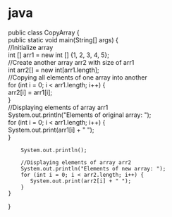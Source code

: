 # java
public class CopyArray {    
    public static void main(String[] args) {        
             //Initialize array     
        int [] arr1 = new int [] {1, 2, 3, 4, 5};     
         //Create another array arr2 with size of arr1    
        int arr2[] = new int[arr1.length];    
        //Copying all elements of one array into another    
        for (int i = 0; i < arr1.length; i++) {     
            arr2[i] = arr1[i];     
        }      
         //Displaying elements of array arr1     
        System.out.println("Elements of original array: ");    
        for (int i = 0; i < arr1.length; i++) {     
           System.out.print(arr1[i] + " ");    
        }     
            
        System.out.println();    
            
        //Displaying elements of array arr2     
        System.out.println("Elements of new array: ");    
        for (int i = 0; i < arr2.length; i++) {     
           System.out.print(arr2[i] + " ");    
        }     
    }    
}    
